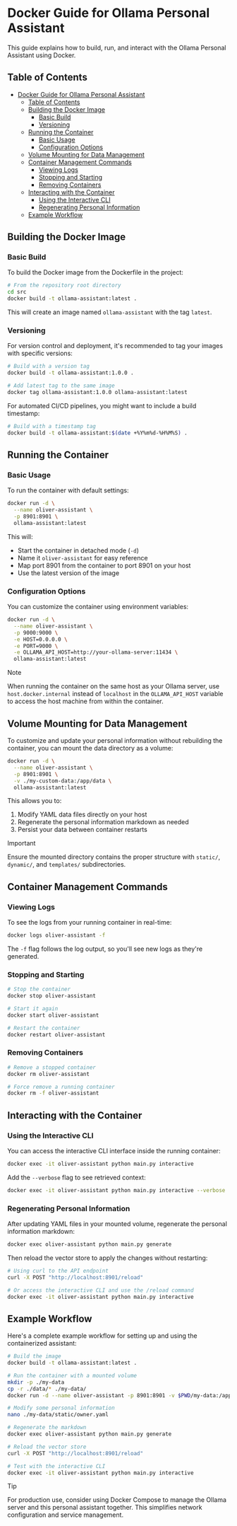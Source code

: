 # Docker Guide for Ollama Personal Assistant

This guide explains how to build, run, and interact with the Ollama Personal Assistant using Docker.

## Table of Contents

- [Docker Guide for Ollama Personal Assistant](#docker-guide-for-ollama-personal-assistant)
  - [Table of Contents](#table-of-contents)
  - [Building the Docker Image](#building-the-docker-image)
    - [Basic Build](#basic-build)
    - [Versioning](#versioning)
  - [Running the Container](#running-the-container)
    - [Basic Usage](#basic-usage)
    - [Configuration Options](#configuration-options)
  - [Volume Mounting for Data Management](#volume-mounting-for-data-management)
  - [Container Management Commands](#container-management-commands)
    - [Viewing Logs](#viewing-logs)
    - [Stopping and Starting](#stopping-and-starting)
    - [Removing Containers](#removing-containers)
  - [Interacting with the Container](#interacting-with-the-container)
    - [Using the Interactive CLI](#using-the-interactive-cli)
    - [Regenerating Personal Information](#regenerating-personal-information)
  - [Example Workflow](#example-workflow)

## Building the Docker Image

### Basic Build

To build the Docker image from the Dockerfile in the project:

```bash
# From the repository root directory
cd src
docker build -t ollama-assistant:latest .
```

This will create an image named `ollama-assistant` with the tag `latest`.

### Versioning

For version control and deployment, it's recommended to tag your images with specific versions:

```bash
# Build with a version tag
docker build -t ollama-assistant:1.0.0 .

# Add latest tag to the same image
docker tag ollama-assistant:1.0.0 ollama-assistant:latest
```

For automated CI/CD pipelines, you might want to include a build timestamp:

```bash
# Build with a timestamp tag
docker build -t ollama-assistant:$(date +%Y%m%d-%H%M%S) .
```

## Running the Container

### Basic Usage

To run the container with default settings:

```bash
docker run -d \
  --name oliver-assistant \
  -p 8901:8901 \
  ollama-assistant:latest
```

This will:
- Start the container in detached mode (`-d`)
- Name it `oliver-assistant` for easy reference
- Map port 8901 from the container to port 8901 on your host
- Use the latest version of the image

### Configuration Options

You can customize the container using environment variables:

```bash
docker run -d \
  --name oliver-assistant \
  -p 9000:9000 \
  -e HOST=0.0.0.0 \
  -e PORT=9000 \
  -e OLLAMA_API_HOST=http://your-ollama-server:11434 \
  ollama-assistant:latest
```

> [!NOTE]
> When running the container on the same host as your Ollama server, use `host.docker.internal` instead of `localhost` in the `OLLAMA_API_HOST` variable to access the host machine from within the container.

## Volume Mounting for Data Management

To customize and update your personal information without rebuilding the container, you can mount the data directory as a volume:

```bash
docker run -d \
  --name oliver-assistant \
  -p 8901:8901 \
  -v ./my-custom-data:/app/data \
  ollama-assistant:latest
```

This allows you to:
1. Modify YAML data files directly on your host
2. Regenerate the personal information markdown as needed
3. Persist your data between container restarts

> [!IMPORTANT]
> Ensure the mounted directory contains the proper structure with `static/`, `dynamic/`, and `templates/` subdirectories.

## Container Management Commands

### Viewing Logs

To see the logs from your running container in real-time:

```bash
docker logs oliver-assistant -f
```

The `-f` flag follows the log output, so you'll see new logs as they're generated.

### Stopping and Starting

```bash
# Stop the container
docker stop oliver-assistant

# Start it again
docker start oliver-assistant

# Restart the container
docker restart oliver-assistant
```

### Removing Containers

```bash
# Remove a stopped container
docker rm oliver-assistant

# Force remove a running container
docker rm -f oliver-assistant
```

## Interacting with the Container

### Using the Interactive CLI

You can access the interactive CLI interface inside the running container:

```bash
docker exec -it oliver-assistant python main.py interactive
```

Add the `--verbose` flag to see retrieved context:

```bash
docker exec -it oliver-assistant python main.py interactive --verbose
```

### Regenerating Personal Information

After updating YAML files in your mounted volume, regenerate the personal information markdown:

```bash
docker exec oliver-assistant python main.py generate
```

Then reload the vector store to apply the changes without restarting:

```bash
# Using curl to the API endpoint
curl -X POST "http://localhost:8901/reload"

# Or access the interactive CLI and use the /reload command
docker exec -it oliver-assistant python main.py interactive
```

## Example Workflow

Here's a complete example workflow for setting up and using the containerized assistant:

```bash
# Build the image
docker build -t ollama-assistant:latest .

# Run the container with a mounted volume
mkdir -p ./my-data
cp -r ./data/* ./my-data/
docker run -d --name oliver-assistant -p 8901:8901 -v $PWD/my-data:/app/data ollama-assistant:latest

# Modify some personal information
nano ./my-data/static/owner.yaml

# Regenerate the markdown
docker exec oliver-assistant python main.py generate

# Reload the vector store
curl -X POST "http://localhost:8901/reload"

# Test with the interactive CLI
docker exec -it oliver-assistant python main.py interactive
```

> [!TIP]
> For production use, consider using Docker Compose to manage the Ollama server and this personal assistant together. This simplifies network configuration and service management.